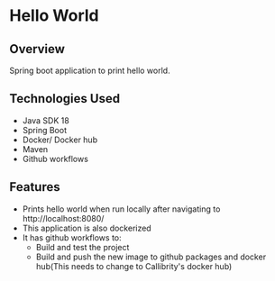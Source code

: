 # Hello World

## Overview
Spring boot application to print hello world.

## Technologies Used
- Java SDK 18
- Spring Boot
- Docker/ Docker hub
- Maven
- Github workflows

## Features
- Prints hello world when run locally after navigating to http://localhost:8080/
- This application is also dockerized
- It has github workflows to:
  - Build and test the project
  - Build and push the new image to github packages and docker hub(This needs to change to Callibrity's docker hub)
